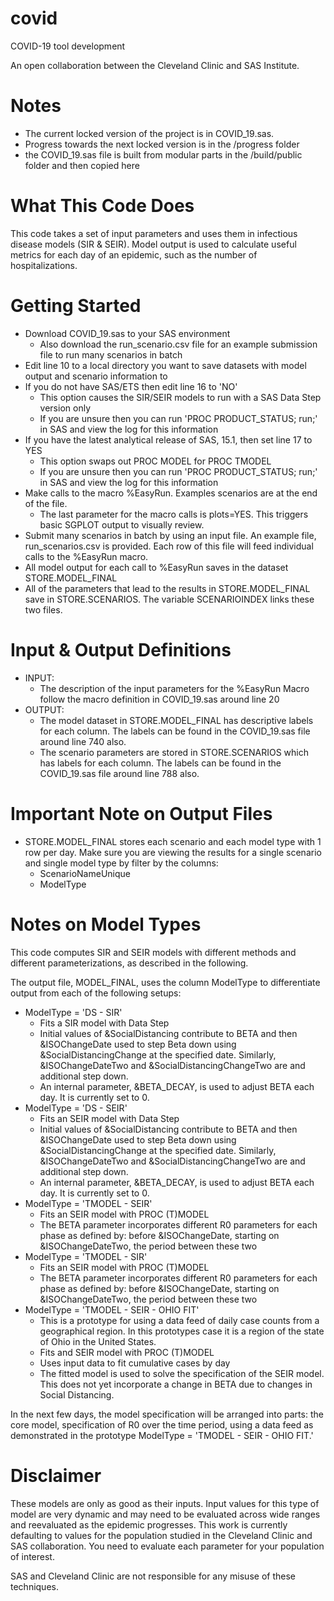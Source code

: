 # covid
COVID-19 tool development

An open collaboration between the Cleveland Clinic and SAS Institute.

# Notes
- The current locked version of the project is in COVID_19.sas.
- Progress towards the next locked version is in the /progress folder
- the COVID_19.sas file is built from modular parts in the /build/public folder and then copied here

# What This Code Does
This code takes a set of input parameters and uses them in infectious disease models (SIR & SEIR).  Model output is used to calculate useful metrics for each day of an epidemic, such as the number of hospitalizations.  

# Getting Started
- Download COVID_19.sas to your SAS environment
    - Also download the run_scenario.csv file for an example submission file to run many scenarios in batch
- Edit line 10 to a local directory you want to save datasets with model output and scenario information to
- If you do not have SAS/ETS then edit line 16 to 'NO'
    - This option causes the SIR/SEIR models to run with a SAS Data Step version only
    - If you are unsure then you can run 'PROC PRODUCT_STATUS; run;' in SAS and view the log for this information
- If you have the latest analytical release of SAS, 15.1, then set line 17 to YES
    - This option swaps out PROC MODEL for PROC TMODEL
    - If you are unsure then you can run 'PROC PRODUCT_STATUS; run;' in SAS and view the log for this information
- Make calls to the macro %EasyRun.  Examples scenarios are at the end of the file.
    - The last parameter for the macro calls is plots=YES.  This triggers basic SGPLOT output to visually review.
- Submit many scenarios in batch by using an input file.  An example file, run_scenarios.csv is provided. Each row of this file will feed individual calls to the %EasyRun macro.
- All model output for each call to %EasyRun saves in the dataset STORE.MODEL_FINAL
- All of the parameters that lead to the results in STORE.MODEL_FINAL save in STORE.SCENARIOS.  The variable SCENARIOINDEX links these two files.

# Input & Output Definitions
- INPUT:
    - The description of the input parameters for the %EasyRun Macro follow the macro definition in COVID_19.sas around line 20
- OUTPUT:
    - The model dataset in STORE.MODEL_FINAL has descriptive labels for each column.  The labels can be found in the COVID_19.sas file around line 740 also.
    - The scenario parameters are stored in STORE.SCENARIOS which has labels for each column.  The labels can be found in the COVID_19.sas file around line 788 also.

# Important Note on Output Files
- STORE.MODEL_FINAL stores each scenario and each model type with 1 row per day. Make sure you are viewing the results for a single scenario and single model type by filter by the columns: 
    - ScenarioNameUnique
    - ModelType

# Notes on Model Types
This code computes SIR and SEIR models with different methods and different parameterizations, as described in the following. 

The output file, MODEL_FINAL, uses the column ModelType to differentiate output from each of the following setups:
- ModelType = 'DS - SIR'
    - Fits a SIR model with Data Step
    - Initial values of &SocialDistancing contribute to BETA and then &ISOChangeDate used to step Beta down using &SocialDistancingChange at the specified date.  Similarly, &ISOChangeDateTwo and &SocialDistancingChangeTwo are and additional step down.
    - An internal parameter, &BETA_DECAY, is used to adjust BETA each day.  It is currently set to 0.
- ModelType = 'DS - SEIR'
    - Fits an SEIR model with Data Step
    - Initial values of &SocialDistancing contribute to BETA and then &ISOChangeDate used to step Beta down using &SocialDistancingChange at the specified date.  Similarly, &ISOChangeDateTwo and &SocialDistancingChangeTwo are and additional step down.
    - An internal parameter, &BETA_DECAY, is used to adjust BETA each day.  It is currently set to 0.
- ModelType = 'TMODEL - SEIR'
    - Fits an SEIR model with PROC (T)MODEL 
    - The BETA parameter incorporates different R0 parameters for each phase as defined by: before &ISOChangeDate, starting on &ISOChangeDateTwo, the period between these two
- ModelType = 'TMODEL - SIR'
    - Fits an SEIR model with PROC (T)MODEL 
    - The BETA parameter incorporates different R0 parameters for each phase as defined by: before &ISOChangeDate, starting on &ISOChangeDateTwo, the period between these two
- ModelType = 'TMODEL - SEIR - OHIO FIT'
    - This is a prototype for using a data feed of daily case counts from a geographical region.  In this prototypes case it is a region of the state of Ohio in the United States.
    - Fits and SEIR model with PROC (T)MODEL 
    - Uses input data to fit cumulative cases by day
    - The fitted model is used to solve the specification of the SEIR model.  This does not yet incorporate a change in BETA due to changes in Social Distancing.

In the next few days, the model specification will be arranged into parts: the core model, specification of R0 over the time period, using a data feed as demonstrated in the prototype ModelType = 'TMODEL - SEIR - OHIO FIT.'

# Disclaimer
These models are only as good as their inputs. Input values for this type of model are very dynamic and may need to be evaluated across wide ranges and reevaluated as the epidemic progresses.  This work is currently defaulting to values for the population studied in the Cleveland Clinic and SAS collaboration.  You need to evaluate each parameter for your population of interest.

SAS and Cleveland Clinic are not responsible for any misuse of these techniques.
